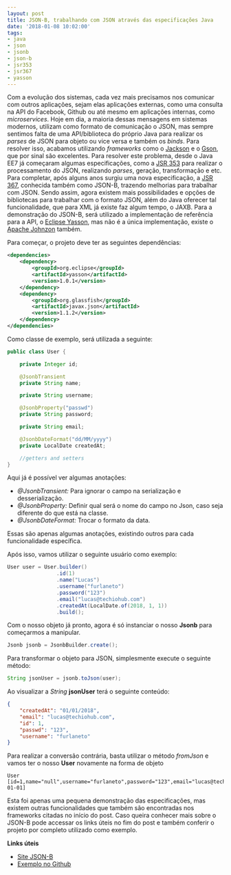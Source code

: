 ```yaml
---
layout: post
title: JSON-B, trabalhando com JSON através das especificações Java
date: '2018-01-08 10:02:00'
tags:
- java
- json
- jsonb
- json-b
- jsr353
- jsr367
- yasson
---
```


Com a evolução dos sistemas, cada vez mais precisamos nos comunicar com outros aplicações, sejam elas aplicações externas, como uma consulta na API do Facebook, Github ou até mesmo em aplicações internas, como *microservices*. 
Hoje em dia, a maioria dessas mensagens em sistemas modernos, utilizam como formato de comunicação o JSON, mas sempre sentimos falta de uma API/biblioteca do próprio Java para realizar os *parses* de JSON para objeto ou vice versa e também os *binds*. Para resolver isso, acabamos utilizando *frameworks* como o [Jackson](https://github.com/FasterXML/jackson) e o [Gson](https://github.com/google/gson), que por sinal são excelentes.
Para resolver este problema, desde o Java EE7 já começaram algumas especificações, como a [JSR 353](https://www.jcp.org/en/jsr/detail?id=353) para realizar o processamento do JSON, realizando *parses*, geração, transformação e etc. Para completar, após alguns anos surgiu uma nova especificação, a [JSR 367](https://jcp.org/en/jsr/detail?id=367), conhecida também como JSON-B, trazendo melhorias para trabalhar com JSON.
Sendo assim, agora existem mais possibilidades e opções de bibliotecas para trabalhar com o formato JSON, além do Java oferecer tal funcionalidade, que para XML já existe faz algum tempo, o JAXB. Para a demonstração do JSON-B, será utilizado a implementação de referência para a API, o [Eclipse Yasson](https://github.com/eclipse/yasson), mas não é a única implementação, existe o [Apache Johnzon](https://johnzon.apache.org/) também.

Para começar, o projeto deve ter as seguintes dependências:
````xml
<dependencies>
    <dependency>
        <groupId>org.eclipse</groupId>
        <artifactId>yasson</artifactId>
        <version>1.0.1</version>
    </dependency>
    <dependency>
        <groupId>org.glassfish</groupId>
        <artifactId>javax.json</artifactId>
        <version>1.1.2</version>
    </dependency>
</dependencies>
````

Como classe de exemplo, será utilizada a seguinte:
````java
public class User {

    private Integer id;

    @JsonbTransient
    private String name;

    private String username;

    @JsonbProperty("passwd")
    private String password;

    private String email;

    @JsonbDateFormat("dd/MM/yyyy")
    private LocalDate createdAt;

    //getters and setters
}
````

Aqui já é possível ver algumas anotações:
- *@JsonbTransient:* Para ignorar o campo na serialização e desserialização.
- *@JsonbProperty:* Definir qual será o nome do campo no Json, caso seja diferente do que está na classe.
- *@JsonbDateFormat:* Trocar o formato da data.

Essas são apenas algumas anotações, existindo outros para cada funcionalidade específica.

Após isso, vamos utilizar o seguinte usuário como exemplo:
````java
User user = User.builder()
                .id(1)
                .name("Lucas")
                .username("furlaneto")
                .password("123")
                .email("lucas@techiohub.com")
                .createdAt(LocalDate.of(2018, 1, 1))
                .build();
````

Com o nosso objeto já pronto, agora é só instanciar o nosso **Jsonb** para começarmos a manipular.
````java
Jsonb jsonb = JsonbBuilder.create();
````

Para transformar o objeto para JSON, simplesmente execute o seguinte método:
````java
String jsonUser = jsonb.toJson(user);
````

Ao visualizar a *String* **jsonUser** terá o seguinte conteúdo:
````json
{
    "createdAt": "01/01/2018",
    "email": "lucas@techiohub.com",
    "id": 1,
    "passwd": "123",
    "username": "furlaneto"
}
````

Para realizar a conversão contrária, basta utilizar o método *fromJson* e vamos ter o nosso **User** novamente na forma de objeto
````
User [id=1,name="null",username="furlaneto",password="123",email="lucas@techiohub.com",createdAt=2018-01-01]
````

Esta foi apenas uma pequena demonstração das especificações, mas existem outras funcionalidades que também são encontradas nos frameworks citadas no início do post. Caso queira conhecer mais sobre o JSON-B pode accessar os links úteis no fim do post e também conferir o projeto por completo utilizado como exemplo.

**Links úteis**
- [Site JSON-B](http://json-b.net/)  
- [Exemplo no Github](https://github.com/furlaneto/jsonb-example)  